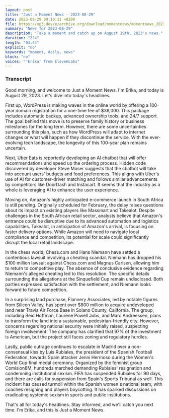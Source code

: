 ```yaml
---
layout: post
title: "Just a Moment News - 2023-08-29"
date: 2023-08-29 09:10:11 +0200
file: https://op3.dev/e/archive.org/download/momentnews/momentnews_2023-08-29.mp3
summary: "News for 2023-08-29"
description: "Take a moment and catch up on August 29th, 2023's news."
duration: "224"
length: "03:44"
explicit: "no"
keywords: "moment, daily, news"
block: "no"
voices: "'Erika' from ElevenLabs"
---
```


### Transcript

Good morning, and welcome to Just a Moment News. I'm Erika, and today is August 29, 2023. Let's dive into today's headlines.

First up, WordPress is making waves in the online world by offering a 100-year domain registration for a one-time fee of $38,000. This package includes automatic backup, advanced ownership tools, and 24/7 support. The goal behind this move is to preserve family history or business milestones for the long term. However, there are some uncertainties surrounding this plan, such as how WordPress will adapt to internet changes or what will happen if they discontinue the service. With the ever-evolving tech landscape, the longevity of this 100-year plan remains uncertain.

Next, Uber Eats is reportedly developing an AI chatbot that will offer recommendations and speed up the ordering process. Hidden code discovered by developer Steve Moser suggests that the chatbot will take into account users' budgets and food preferences. This aligns with Uber's use of AI for customer-driver matching and follows similar advancements by competitors like DoorDash and Instacart. It seems that the industry as a whole is leveraging AI to enhance the user experience.

Moving on, Amazon's highly anticipated e-commerce launch in South Africa is still pending. Originally scheduled for February, the delay raises questions about its impact on existing players like Massmart and Takealot. Despite challenges in the South African retail sector, analysts believe that Amazon's entrance could be disruptive due to its advanced automation and logistics capabilities. Takealot, in anticipation of Amazon's arrival, is focusing on faster delivery options. While Amazon will need to navigate local compliance and competition, its potential for scale could significantly disrupt the local retail landscape.

In the chess world, Chess.com and Hans Niemann have settled a contentious lawsuit involving a cheating scandal. Niemann has dropped his $100 million lawsuit against Chess.com and Magnus Carlsen, allowing him to return to competitive play. The absence of conclusive evidence regarding Niemann's alleged cheating led to this resolution. The specific details surrounding the allegations at the Sinquefield Cup remain undisclosed. Both parties expressed satisfaction with the settlement, and Niemann looks forward to future competition.

In a surprising land purchase, Flannery Associates, led by notable figures from Silicon Valley, has spent over $800 million to acquire undeveloped land near Travis Air Force Base in Solano County, California. The group, including Reid Hoffman, Laurene Powell Jobs, and Marc Andreessen, plans to transform the land into a sustainable, pedestrian-friendly city. However, concerns regarding national security were initially raised, suspecting foreign involvement. The company has clarified that 97% of the investment is American, but the project still faces zoning and regulatory hurdles.

Lastly, public outrage continues to escalate in Madrid over a non-consensual kiss by Luis Rubiales, the president of the Spanish Football Federation, towards Spain attacker Jenni Hermoso during the Women's World Cup final medal ceremony. Organized by the feminist group Comision8M, hundreds marched demanding Rubiales' resignation and condemning institutional sexism. FIFA has suspended Rubiales for 90 days, and there are calls for suspension from Spain's Sports Tribunal as well. This incident has caused turmoil within the Spanish women's national team, with coaches resigning and players boycotting. It has sparked discussions on eradicating systemic sexism in sports and public institutions.

That's all for today's headlines. Stay informed, and we'll catch you next time. I'm Erika, and this is Just a Moment News.
